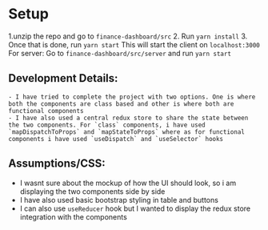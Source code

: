 # Setup
1.unzip the repo and go to `finance-dashboard/src`
2. Run `yarn install` 
3. Once that is done, run `yarn start`
This will start the client on `localhost:3000`
For server: Go to `finance-dashboard/src/server` and run `yarn start`


## Development Details:

	- I have tried to complete the project with two options. One is where both the components are class based and other is where both are functional components
	- I have also used a central redux store to share the state between the two components. For `class` components, i have used `mapDispatchToProps` and `mapStateToProps` where as for functional components i have used `useDispatch` and `useSelector` hooks

## Assumptions/CSS:
 - I wasnt sure about the mockup of how the UI should look, so i am displaying the two components side by side
 - I have also used basic bootstrap styling in table and buttons
 - I can also use `useReducer` hook but I wanted to display the redux store integration with the components


